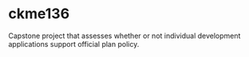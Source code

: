# ckme136
Capstone project that assesses whether or not individual development applications support official plan policy.

